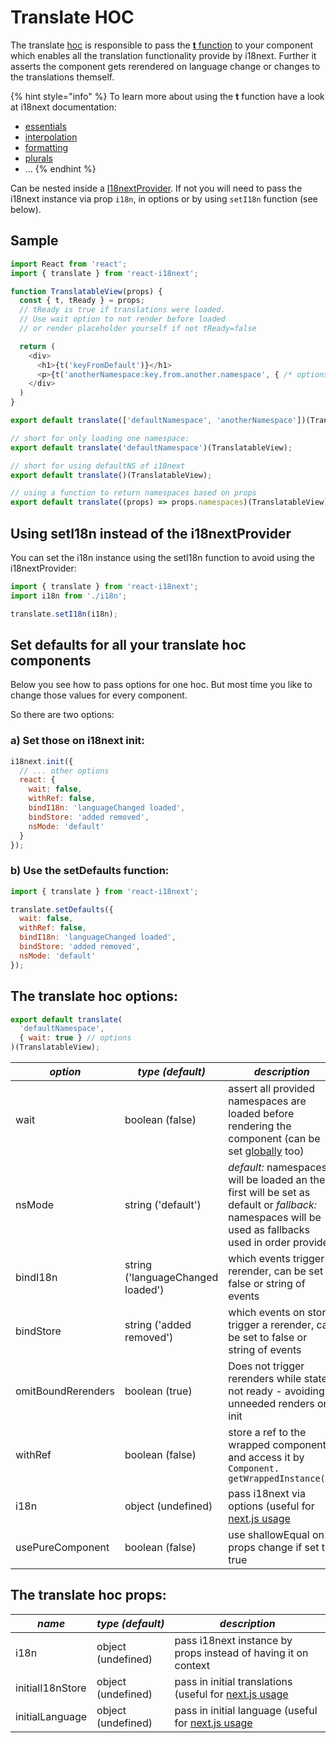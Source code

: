 # Translate HOC

The translate [hoc](https://reactjs.org/docs/higher-order-components.html) is responsible to pass the [**t** function](https://www.i18next.com/overview/api#t) to your component which enables all the translation functionality provide by i18next. Further it asserts the component gets rerendered on language change or changes to the translations themself.

{% hint style="info" %}
To learn more about using the **t** function have a look at i18next documentation:

* [essentials](https://www.i18next.com/essentials.html)
* [interpolation](https://www.i18next.com/interpolation.html)
* [formatting](https://www.i18next.com/formatting.html)
* [plurals](https://www.i18next.com/plurals.html)
* ...
{% endhint %}

Can be nested inside a [I18nextProvider](i18nextprovider.md). If not you will need to pass the i18next instance via prop `i18n`, in options or by using `setI18n` function \(see below\).

## Sample

```javascript
import React from 'react';
import { translate } from 'react-i18next';

function TranslatableView(props) {
  const { t, tReady } = props;
  // tReady is true if translations were loaded.
  // Use wait option to not render before loaded
  // or render placeholder yourself if not tReady=false

  return (
    <div>
      <h1>{t('keyFromDefault')}</h1>
      <p>{t('anotherNamespace:key.from.another.namespace', { /* options t options */ })}</p>
    </div>
  )
}

export default translate(['defaultNamespace', 'anotherNamespace'])(TranslatableView);

// short for only loading one namespace:
export default translate('defaultNamespace')(TranslatableView);

// short for using defaultNS of i18next
export default translate()(TranslatableView);

// using a function to return namespaces based on props
export default translate((props) => props.namespaces)(TranslatableView);
```

## Using setI18n instead of the i18nextProvider

You can set the i18n instance using the setI18n function to avoid using the i18nextProvider:

```javascript
import { translate } from 'react-i18next';
import i18n from './i18n';

translate.setI18n(i18n);
```

## Set defaults for all your translate hoc components

Below you see how to pass options for one hoc. But most time you like to change those values for every component.

So there are two options:

### a\) Set those on i18next init:

```javascript
i18next.init({
  // ... other options
  react: {
    wait: false,
    withRef: false,
    bindI18n: 'languageChanged loaded',
    bindStore: 'added removed',
    nsMode: 'default'
  }
});
```

### b\) Use the setDefaults function:

```javascript
import { translate } from 'react-i18next';

translate.setDefaults({
  wait: false,
  withRef: false,
  bindI18n: 'languageChanged loaded',
  bindStore: 'added removed',
  nsMode: 'default'
});
```

## The translate hoc options:

```javascript
export default translate(
  'defaultNamespace',
  { wait: true } // options
)(TranslatableView);
```

| _**option**_ | _**type \(default\)**_ | _**description**_ |
| --- | --- | --- |
| wait | boolean \(false\) | assert all provided namespaces are loaded before rendering the component \(can be set [globally](i18next-instance.md) too\) |
| nsMode | string \('default'\) | _default:_ namespaces will be loaded an the first will be set as default or _fallback:_ namespaces will be used as fallbacks used in order provided |
| bindI18n | string \('languageChanged loaded'\) | which events trigger a rerender, can be set to false or string of events |
| bindStore | string \('added removed'\) | which events on store trigger a rerender, can be set to false or string of events |
| omitBoundRerenders | boolean \(true\) | Does not trigger rerenders while state not ready - avoiding unneeded renders on init |
| withRef | boolean \(false\) | store a ref to the wrapped component and access it by `Component. getWrappedInstance();` |
| i18n | object \(undefined\) | pass i18next via options \(useful for [next.js usage](https://github.com/i18next/react-i18next/tree/master/example/nextjs) |
| usePureComponent | boolean \(false\) | use shallowEqual on props change if set to true |

## The translate hoc props:

| _**name**_ | _**type \(default\)**_ | _**description**_ |
| --- | --- | --- |
| i18n | object \(undefined\) | pass i18next instance by props instead of having it on context |
| initialI18nStore | object \(undefined\) | pass in initial translations \(useful for [next.js usage](https://github.com/i18next/react-i18next/blob/master/example/nextjs/pages/index.js#L29) |
| initialLanguage | object \(undefined\) | pass in initial language \(useful for [next.js usage](https://github.com/i18next/react-i18next/blob/master/example/nextjs/pages/index.js#L29) |

